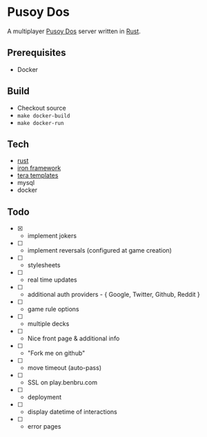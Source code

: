 # Pusoy Dos
A multiplayer [Pusoy Dos](https://en.wikipedia.org/wiki/Pusoy_dos) server written in [Rust](https://www.rust-lang.org).

## Prerequisites
- Docker

## Build
- Checkout source
- `make docker-build` 
- `make docker-run`

## Tech
- [rust](https://www.rust-lang.org)
 - [iron framework](http://ironframework.io/)
 - [tera templates](https://github.com/Keats/tera)
- mysql
- docker

## Todo
- [x] - implement jokers
- [ ] - implement reversals (configured at game creation)
- [ ] - stylesheets
- [ ] - real time updates
- [ ] - additional auth providers - { Google, Twitter, Github, Reddit }
- [ ] - game rule options
- [ ] - multiple decks
- [ ] - Nice front page & additional info
- [ ] - "Fork me on github"
- [ ] - move timeout (auto-pass)
- [ ] - SSL on play.benbru.com
- [ ] - deployment
- [ ] - display datetime of interactions
- [ ] - error pages
